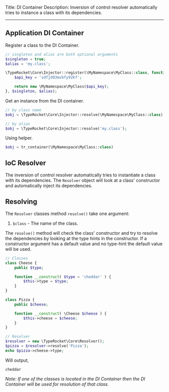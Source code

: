 Title: DI Container
Description: Inversion of control resolver automatically tries to instance a class with its dependencies.

---

## Application DI Container

Register a class to the DI Container.

```php
// singleton and alias are both optional arguments
$singleton = true;
$alias = 'my.class';

\TypeRocket\Core\Injector::register(\MyNamespace\MyClass::class, function () {
    $api_key = 'sdfjd83mvbfy92kf';

    return new \MyNamespace\MyClass($api_key);
}, $singleton, $alias);
```

Get an instance from the DI container.

```php
// by class name
$obj = \TypeRocket\Core\Injector::resolve(\MyNamespace\MyClass::class);

// by alias
$obj = \TypeRocket\Core\Injector::resolve('my.class');
```

Using helper.

```php
$obj = tr_container(\MyNamespace\MyClass::class)
```


## IoC Resolver

The inversion of control resolver automatically tries to instantiate a class with its dependencies. The `Resolver` object will look at a class' constructor and automatically inject its dependencies.

## Resolving

The `Resolver` classes method `resolve()` take one argument:

1. `$class` - The name of the class.

The `resolve()` method will check the class' constructor and try to resolve the dependencies by looking at the type hints in the constructor. If a constructor argument has a default value and no type-hint the default value will be used.

```php
// Classes
class Cheese {
    public $type;

    function __construct( $type = 'cheddar' ) {
        $this->type = $type;
    }
}

class Pizza {
    public $cheese;

    function __construct( \Cheese $cheese ) {
        $this->cheese = $cheese;
    }
}

// Resolver
$resolver = new \TypeRocket\Core\Resolver();
$pizza = $resolver->resolve('Pizza');
echo $pizza->cheese->type;
```

Will output,

```
cheddar
```

*Note: If one of the classes is located in the DI Container then the DI Container will be used for resolution of that class.*